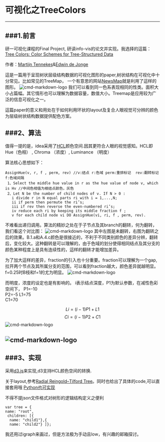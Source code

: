 # 可视化之TreeColors

------
###1.前言
------
研一可视化课程的Final Project, 研读info-vis的论文并实现。我选择的這篇：
[Tree Colors: Color Schemes for Tree-Structured Data
](https://www.computer.org/csdl/trans/tg/preprint/06875961.pdf)

作者：[Martijn Tennekes](http://www.von-tijn.nl/tijn)&[Edwin de Jonge](https://github.com/edwindj)

這是一篇用于呈现树状层级结构数据的可视化图形的paper,树状结构在可视化中十分常见。比如常见的TreeMap，
一个有意思的网站[NewsMap](http://newsmap.jp/)就是利用了這样的图形。
![cmd-markdown-logo](http://7xq62e.com1.z0.glb.clouddn.com/fig9.png)
我们可以看到同一色系表现相同的性类。面积大小占篇幅。其它情形也可以理解为数据容量，数值大小。Treemap是应用较为广泛的信息可视化之一。

這篇paper的意义和用处在于如何利用环状的layout及复合人眼视觉可分辨的颜色为层级树状结构数据提供配色方案。

###2、算法
------
值得一提的是，idea采用了[HCL](https://en.wikipedia.org/wiki/CIELUV#Cylindrical_representation)颜色空间.因其更符合人眼的视觉感知。HCL即Hue（色相） , Chroma （浓度）, Luminance （明度）

算法核心思想如下：
```
AssignHue(v, r, f , perm, rev) //v:结点 r:色域 perm:重排标记  rev:翻转标记  f:色域间隔
 1、Select the middle hue value in r as the hue value of node v, which is Hv //中间色相值为根结点颜色，灰色
 2、Let N be the number of child nodes of v. If N > 0 :
   i divide r in N equal parts ri with i = 1,...,N;
   ii if perm then permute the ri’s;
   iii if rev then reverse the even-numbered ri’s;
   iv reduce each ri by keeping its middle fraction f ;
   v for each child node vi DO AssignHue(vi, ri, f , perm, rev).
```
 不难看出递归调用。算法的精妙之处在于子节点及其branch的翻转，何为翻转，我们看这个对比图：
 ![cmd-markdown-logo](http://7xq62e.com1.z0.glb.clouddn.com/fig6.png)
其中左图是未翻转，右图为翻转之后的效果。B.1.a和A.4.c颜色是很接近的，不利于不同类别颜色的差异分辨，翻转后，变化较大。这种翻转是可以理解的，由于色域的划分使得相同结点及其分支的颜色某种程度上是具有连续性的，這样的翻转才能增加差异。

为了加大這样的差异，fraction的引入也十分重要。fraction可以理解为一个gap,拉开两个节点及其所属分支的范围，可以看到fraction越大，颜色差异就越明显。f=0.25时B枝和f=1的尤为明显。
![cmd-markdown-logo](http://7xq62e.com1.z0.glb.clouddn.com/fig4.png)

而明度，浓度的设定也是有影响的。
i表示结点深度，P1为默认参数，在减性色彩空间下，
P1=-10   
P2=-5 
L1=75  
C1=70

$$Li=(i-1)P1+L1$$
$$Ci=(i-1)P2+C1$$
![cmd-markdown-logo](http://7xq62e.com1.z0.glb.clouddn.com/FIG87.png)

![cmd-markdown-logo](http://7xq62e.com1.z0.glb.clouddn.com/fig2.png)
------


###3、实现
------
采用[d3.js](http://d3js.org/)来实现,d3支持HCL颜色空间的转换.

关于layout,参考[Radial Reingold–Tilford Tree](http://bl.ocks.org/mbostock/4063550)。同时也给出了具体的code,可以直接套用哦
[Python也可实现](http://www.jianshu.com/p/cd04ced4bdaf)

不得不提json文件格式对树形的逻辑结构定义之便利

```
var tree = {  
name: "root", 
 children: [{    
  name: "child1"},{    
  name: "child2"} ]};
```
我还用过igraph来画过，但是方法极为手动且low，有兴趣的邮箱探讨。
